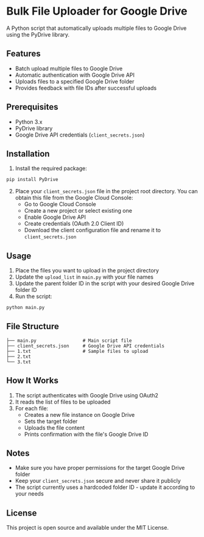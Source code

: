 # Bulk File Uploader for Google Drive

A Python script that automatically uploads multiple files to Google Drive using the PyDrive library.

## Features

- Batch upload multiple files to Google Drive
- Automatic authentication with Google Drive API
- Uploads files to a specified Google Drive folder
- Provides feedback with file IDs after successful uploads

## Prerequisites

- Python 3.x
- PyDrive library
- Google Drive API credentials (`client_secrets.json`)

## Installation

1. Install the required package:
```bash
pip install PyDrive
```

2. Place your `client_secrets.json` file in the project root directory. You can obtain this file from the Google Cloud Console:
   - Go to Google Cloud Console
   - Create a new project or select existing one
   - Enable Google Drive API
   - Create credentials (OAuth 2.0 Client ID)
   - Download the client configuration file and rename it to `client_secrets.json`

## Usage

1. Place the files you want to upload in the project directory
2. Update the `upload_list` in `main.py` with your file names
3. Update the parent folder ID in the script with your desired Google Drive folder ID
4. Run the script:
```bash
python main.py
```

## File Structure

```
├── main.py                 # Main script file
├── client_secrets.json     # Google Drive API credentials
├── 1.txt                   # Sample files to upload
├── 2.txt
└── 3.txt
```

## How It Works

1. The script authenticates with Google Drive using OAuth2
2. It reads the list of files to be uploaded
3. For each file:
   - Creates a new file instance on Google Drive
   - Sets the target folder
   - Uploads the file content
   - Prints confirmation with the file's Google Drive ID

## Notes

- Make sure you have proper permissions for the target Google Drive folder
- Keep your `client_secrets.json` secure and never share it publicly
- The script currently uses a hardcoded folder ID - update it according to your needs

## License

This project is open source and available under the MIT License.